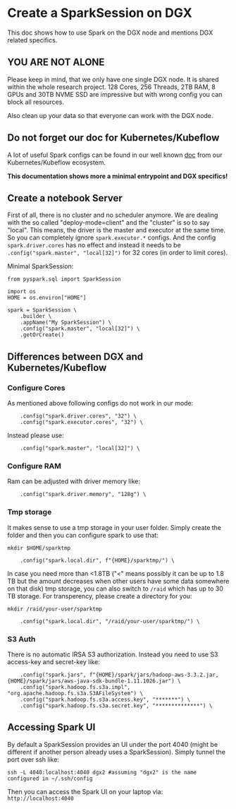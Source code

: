 # Create a SparkSession on DGX

This doc shows how to use Spark on the DGX node and mentions DGX related specifics.

## YOU ARE NOT ALONE

Please keep in mind, that we only have one single DGX node. It is shared within the whole research project. 128 Cores, 256 Threads, 2TB RAM, 8 GPUs and 30TB NVME SSD are impressive but with wrong config you can block all resources. 

Also clean up your data so that everyone can work with the DGX node.

## Do not forget our doc for Kubernetes/Kubeflow

A lot of useful Spark configs can be found in our well known [doc](https://github.com/KubeSoup/docs/tree/main/notebooks/applications/spark) from our Kubernetes/Kubeflow ecosystem.

**This documentation shows more a minimal entrypoint and DGX specifics!**

## Create a notebook Server

First of all, there is no cluster and no scheduler anymore. We are dealing with the so called "deploy-mode=client" and the "cluster" is so to say "local". This means, the driver is the master and executor at the same time. So you can completely ignore `spark.executor.*` configs. And the config `spark.driver.cores` has no effect and instead it needs to be `.config("spark.master", "local[32]")` for 32 cores (in order to limit cores).

Minimal SparkSession:
```
from pyspark.sql import SparkSession

import os
HOME = os.environ["HOME"]

spark = SparkSession \
    .builder \
    .appName("My SparkSession") \
    .config("spark.master", "local[32]") \
    .getOrCreate()
```

## Differences between DGX and Kubernetes/Kubeflow

### Configure Cores

As mentioned above following configs do not work in our mode:
```
    .config("spark.driver.cores", "32") \
    .config("spark.executor.cores", "32") \
```
Instead please use:
```
    .config("spark.master", "local[32]") \
```

### Configure RAM

Ram can be adjusted with driver memory like:
```
    .config("spark.driver.memory", "128g") \
```

### Tmp storage

It makes sense to use a tmp storage in your user folder. Simply create the folder and then you can configure spark to use that:
```
mkdir $HOME/sparktmp

    .config("spark.local.dir", f"{HOME}/sparktmp/") \
```
In case you need more than <1.8TB ("<" means possibly it can be up to 1.8 TB but the amount decreases when other users have some data somewhere on that disk) tmp storage, you can also switch to `/raid` which has up to 30 TB storage. For transperency, please create a directory for you:
```
mkdir /raid/your-user/sparktmp

    .config("spark.local.dir", "/raid/your-user/sparktmp/") \
```

### S3 Auth

There is no automatic IRSA S3 authorization. Instead you need to use S3 access-key and secret-key like:
```
    .config("spark.jars", f"{HOME}/spark/jars/hadoop-aws-3.3.2.jar,{HOME}/spark/jars/aws-java-sdk-bundle-1.11.1026.jar") \
    .config("spark.hadoop.fs.s3a.impl", "org.apache.hadoop.fs.s3a.S3AFileSystem") \
    .config("spark.hadoop.fs.s3a.access.key", "*******") \
    .config("spark.hadoop.fs.s3a.secret.key", "**************") \
```

## Accessing Spark UI

By default a SparkSession provides an UI under the port 4040 (might be different if another person already uses a SparkSession). Simply tunnel the port over ssh like:
```
ssh -L 4040:localhost:4040 dgx2 #assuming "dgx2" is the name configured in ~/.ssh/config
```
Then you can access the Spark UI on your laptop via: `http://localhost:4040`